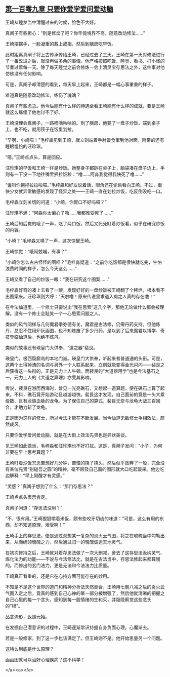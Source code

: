 ## [第一百零九章 只要你爱学爱问爱动脑](https://www.xxbiquge.com/11_11207/5463532.html)


  王崎从睡梦当中清醒过来的时候，脸色不大好。

  真阐子有些担心：“别是修岔了吧？你毕竟境界不高，随意改动修法……”

  王崎摆摆手，一脸凝重的戴上戒指，然后到膳房吃早饭。

  此时距离真阐子将上古传承传给王崎，已经过去了三天。王崎在第一天对修法进行了一番改进之后，就没再做多余的事情。他严格按照吃饭、睡觉、看书、打小怪的节奏过着每一天。除了每天睡觉之前会修炼一会上清灵宝存思法之外，这件事对他仿佛没有任何影响。

  可是，真阐子却清楚的看到，每天早上起来，王崎都是一幅心事重重的样子。

  难道真是随意改动修法，练伤了魂魄？

  真阐子有些忐忑。他今后能有什么样的待遇全看王崎能有什么样的成就，要是王崎就这么练傻了他也讨不了好。

  王崎没理会真阐子，一路嘀嘀咕咕的。到了膳房，他要了一盘子炒饭，端到桌子上，也不吃，就用筷子在饭里划拉。

  “早啊，小崎喵！”毛梓淼见到王崎，就立刻端着手肘饭食窜到他对面，附带的还有睡眼惺忪的汪珍琪。

  “嗯。”王崎点点头，算是回应。

  汪珍琪的早饭和王崎一样是炒饭。她整身子都趴在桌子上，脑袋凑在盘子边上，手则有一下没一下地往嘴里扒拉饭粒：“噜……阿淼我觉得我快死了噜……”

  “谁叫你拖拖拉拉啦喵。”毛梓淼和好友说着话，眼角还在偷偷看向王崎。不过，很快少女就异常敏感的发现了怪异之处——王崎一直在划拉炒饭，吃反倒没吃一口。

  毛梓淼立刻关切的问道：“小崎，你胃口不好吗喵？”

  汪珍琪不满：“阿淼你太偏心了噜……我都难受死了……”

  王崎后知后觉的哦了一声，吃了两口饭，然后又死死盯着炒饭看，似乎在研究炒饭的内容。

  “小崎？”毛梓淼又唤了一声，这次惊醒王崎。

  王崎惊觉：“哦阿兹喵，有事？”

  “小崎你怎么古古怪怪的啊喵？”毛梓淼疑道：“之前你吃饭都是很快就吃完，生怕浪费时间的样子，怎么今天这么……”

  王崎又看了自己的炒饭一眼：“我在研究这个图案……”

  毛梓淼好奇的凑上去看了一眼，发现好好的一盘炒饭被王崎翻了个稀烂，根本看不出图案来。汪珍琪则大呼：“天啦噜！原来传说里求道入痴之人真的存在噜！”

  在今法仙道里，一个修士只要说出“我在思索”这几个字，那他无论做什么都会被理解。没有一个修士会耻笑一个一心思索问题之人。

  类似的风气同样与几何魔君季弥德有关。魔君是古法修，仍需丹药支持。但他炼丹，总忍不住用炉灰画图，也不知炼废了多少丹药，是以到了后来魔君以博学、奇技登临仙道后，也绝不炼丹。

  类似的故事还有瑛皇门大供奉，“道之器”裴艮。

  瑛皇门，极西裂巅岛的本地门派。瑛皇门大供奉，听起来普普通通的头衔。可是，这两个土得掉渣的名词与另外一个人联系起来，立刻就能变得金光闪闪——裴艮之后获得这一头衔的，正是元力上人牛顿。而裴艮的“大道器用学”也是今法基石之一，元力上人的《大道之算理》亦受其影响。

  传说，裴艮在游历西海时，曾见一光亮礁石，又想起一道算题，便在礁石上算了起来。不料，礁石竟开始游动且越游越快。裴艮这才发现，自己面前的竟是一头大乘级数、且有龙族血脉的龙龟。为了保住自己的算式，裴艮无奈与龙龟大战三百回合，才勉力斩了龙龟。

  正是因为这样的修士，所以今法才能在不断发展。当今仙道无数修士争相效法，蔚然成风。

  只要你爱学爱问爱动脑，就是在大街上效法先贤也是异状美谈。

  见王崎如此做派，毛梓淼和汪珍琪也不好打扰。这是，真阐子发问：“小子，为何非要在早上思考算题？”

  王崎盯着炒饭冥思苦想好几分钟，苦恼的挠了挠头，然后似乎放弃了一般，完全没有某位先贤“别碰吾之圆”的精神，毫不顾及自己画的图形就大口吃起饭来。他边吃边解释：“早上刚醒才有灵感。”

  “灵感？”真阐子想到了什么：“那门存思法？”

  王崎点点头表示肯定。

  真阐子问道：“存思法没用？”

  “不，很有用。”王崎狠狠嚼着米饭，颇有些咬牙切齿的味道：“可是，这么有用的东西，却不知道原理，难受啊！”

  王崎手上的存思法，便是通过观想某一复杂的炎火云气图，将之在魂魄当中勾勒出来，从而统领魂魄之力，然后通过归一的魂魄调运天地灵气。

  在初次修持之后，王崎就对着存思法做了一次大删减，舍去了这存思法汲纳灵气、炼化法力的功能——不说与今法修法比，就是在古法当中，存思法修起来都算慢的。而修出的玄门法力，更是无法和今法法力比质量。

  王崎真正看重的，还是它在心持方面可能存在的妙用。

  不知是不是这个世界的道门和精神分析法天然契合，王崎用七删八减之后的炎火云气图入定之后，竟真的感到自己心神的某一部分被增强了，然后他就清晰的把握之自己心里的每一个念头，感知到每一股情绪的生和灭，并隐隐察觉这些念头的“根”。

  品念流形，返照元始。

  在发掘自己潜意识的过程中，王崎逐渐常识持握自身负面心理，心魔渐去。

  若是一般修家，到了这一步也该满足了。但王崎则不是。他开始思量另一个问题。

  这特么到底是什么原理？

  画画图就可以治好心理疾病？这不科学！

  &lt;/a&gt;&lt;a&gt;&lt;/a&gt;
